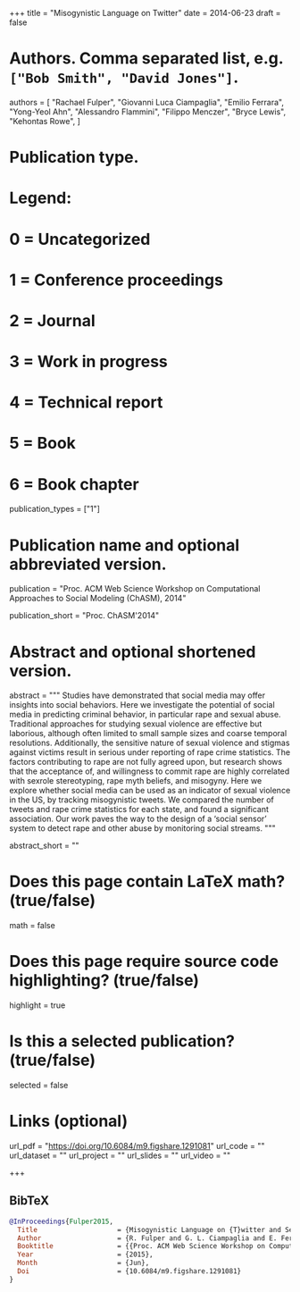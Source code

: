 +++
title = "Misogynistic Language on Twitter"
date = 2014-06-23
draft = false

# Authors. Comma separated list, e.g. `["Bob Smith", "David Jones"]`.
authors = [
    "Rachael Fulper",
    "Giovanni Luca Ciampaglia",
    "Emilio Ferrara",
    "Yong-Yeol Ahn",
    "Alessandro Flammini",
    "Filippo Menczer",
    "Bryce Lewis",
    "Kehontas Rowe",
]

# Publication type.
# Legend:
# 0 = Uncategorized
# 1 = Conference proceedings
# 2 = Journal
# 3 = Work in progress
# 4 = Technical report
# 5 = Book
# 6 = Book chapter
publication_types = ["1"]

# Publication name and optional abbreviated version.
publication = "Proc. ACM Web Science Workshop on Computational Approaches to Social Modeling (ChASM), 2014"

publication_short = "Proc. ChASM'2014"

# Abstract and optional shortened version.
abstract = """ Studies have demonstrated that social media may offer
insights into social behaviors. Here we investigate the potential of social
media in predicting criminal behavior, in particular rape and sexual abuse.
Traditional approaches for studying sexual violence are effective but
laborious, although often limited to small sample sizes and coarse temporal
resolutions. Additionally, the sensitive nature of sexual violence and
stigmas against victims result in serious under reporting of rape crime
statistics. The factors contributing to rape are not fully agreed upon, but
research shows that the acceptance of, and willingness to commit rape are
highly correlated with sex­role stereotyping, rape myth beliefs, and
misogyny. Here we explore whether social media can be used as an indicator
of sexual violence in the US, by tracking misogynistic tweets. We compared
the number of tweets and rape crime statistics for each state, and found a
significant association. Our work paves the way to the design of a ‘social
sensor’ system to detect rape and other abuse by monitoring social streams.
""" 

abstract_short = ""

# Does this page contain LaTeX math? (true/false)
math = false

# Does this page require source code highlighting? (true/false)
highlight = true

# Is this a selected publication? (true/false)
selected = false

# Links (optional)
url_pdf = "https://doi.org/10.6084/m9.figshare.1291081"
url_code = ""
url_dataset = ""
url_project = ""
url_slides = ""
url_video = ""

+++

## BibTeX

```bibtex
@InProceedings{Fulper2015,
  Title                    = {Misogynistic Language on {T}witter and Sexual Violence},
  Author                   = {R. Fulper and G. L. Ciampaglia and E. Ferrara and Filippo Menczer and Y. Ahn and A. Flammini and B. Lewis and K. Rowe},
  Booktitle                = {{Proc. ACM Web Science Workshop on Computational Approaches to Social Modeling (ChASM), 2014}},
  Year                     = {2015},
  Month                    = {Jun},
  Doi                      = {10.6084/m9.figshare.1291081}
}
```
